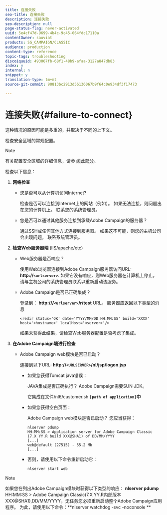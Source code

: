 ```yaml
---
title: 连接失败
seo-title: 连接失败
description: 连接失败
seo-description: null
page-status-flag: never-activated
uuid: 5e4cf47d-9699-4b4c-9c45-064fdc17110a
contentOwner: sauviat
products: SG_CAMPAIGN/CLASSIC
audience: production
content-type: reference
topic-tags: troubleshooting
discoiquuid: 493067fb-68f1-48b9-afaa-3127a847db83
index: y
internal: n
snippet: y
translation-type: tm+mt
source-git-commit: 90813bc2913d56136067b9f64c0e934df3f17473

---
```



# 连接失败{#failure-to-connect}

这种情况的原因可能是多重的，并取决于不同的上下文。

检查安全区域的常规配置。

>[!NOTE]
>
>有关配置安全区域的详细信息，请参 [阅此部分](../../installation/using/configuring-campaign-server.md#defining-security-zones)。

检查以下信息：

1. **网络检查**

   * 您是否可以从计算机访问Internet?

      检查是否可以连接到Internet上的网站（例如）。 如果无法连接，则问题出在您的计算机上。 联系您的系统管理员。

   * 您是否可以通过其他服务连接到承载Adobe Campaign的服务器？

      通过SSH或任何其他方式连接到服务器。 如果这不可能，则您的主机公司会出现问题。 联系系统管理员。

1. **检查Web服务器端** (IIS/apache/etc)

   * Web服务器是否响应？

      使用Web浏览器连接到Adobe Campaign服务器访问URL: **http://`<urlserver>`**. 如果它没有响应，则Web服务器在计算机上停止。 请与主机公司的系统管理员联系以重新启动该服务。

   * Adobe Campaign是否已正确集成？

      登录到： **http:///`<urlserver>`/r/test** URL。 服务器应返回以下类型的消息

      ```
      <redir status='OK' date='YYYY/MM/DD HH:MM:SS' build='XXXX' host='<hostname>' localHost='<server>'/>
      ```

      如果未获得此结果，请检查Web服务器配置是否考虑了集成。

1. **在Adobe Campaign端进行检查**

   * Adobe Campaign web模块是否已启动？

      连接到以下URL: **http://`<URLSERVER>`/nl/jsp/logon.jsp**

      * 如果您获得Tomcat java错误：

         JAVA集成是否正确执行？ Adobe Campaign需要SUN JDK。

         它集成在文件/nl6/customer.sh **`[path of application]`中&#x200B;**

      * 如果您获得空白页面：

         Adobe Campaign web模块是否已启动？ 您应当获得：

         ```
         nlserver pdump
         HH:MM:SS > Application server for Adobe Campaign Classic (7.X YY.R build XXX@SHA1) of DD/MM/YYYY
         [...]
         web@default (27515) - 55.2 Mb
         [...]
         ```

      * 否则，请使用以下命令重新启动它：

         ```
         nlserver start web
         ```
>[!NOTE]
>
>如果您在列出Adobe Campaign模块时获得以下类型的响应： **nlserver pdump**
>HH:MM:SS > Adobe Campaign Classic(7.X YY.R内部版本XXX@SHA1),DD/MM/YYYY，无任务您必须重新启动整个Adobe Campaign应用程序。 为此，请使用以下命令：**nlserver watchdog -svc -noconsole **
